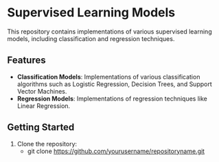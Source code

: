 # Supervised Learning Models

This repository contains implementations of various supervised learning models, including classification and regression techniques.

## Features

- **Classification Models**: Implementations of various classification algorithms such as Logistic Regression, Decision Trees, and Support Vector Machines.
- **Regression Models**: Implementations of regression techniques like Linear Regression.

## Getting Started

1. Clone the repository:
   - git clone https://github.com/yourusername/repositoryname.git
